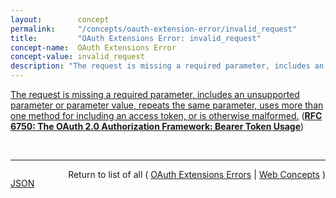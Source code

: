 ```yaml
---
layout:        concept
permalink:     "/concepts/oauth-extension-error/invalid_request"
title:         "OAuth Extensions Error: invalid_request"
concept-name:  OAuth Extensions Error
concept-value: invalid_request
description: "The request is missing a required parameter, includes an unsupported parameter or parameter value, repeats the same parameter, uses more than one method for including an access token, or is otherwise malformed."
---
```


[The request is missing a required parameter, includes an unsupported parameter or parameter value, repeats the same parameter, uses more than one method for including an access token, or is otherwise malformed.](https://datatracker.ietf.org/doc/html/rfc6750#section-3.1 "Read documentation for OAuth Extensions Error &#34;invalid_request&#34;") (**[RFC 6750: The OAuth 2.0 Authorization Framework: Bearer Token Usage](/specs/IETF/RFC/6750 "This specification describes how to use bearer tokens in HTTP requests to access OAuth 2.0 protected resources. Any party in possession of a bearer token (a &#34;bearer&#34;) can use it to get access to the associated resources (without demonstrating possession of a cryptographic key). To prevent misuse, bearer tokens need to be protected from disclosure in storage and in transport.")**)

<br/>
<hr/>

<p style="float : left"><a href="./invalid_request.json" title="JSON representing this particular Web Concept value">JSON</a></p>
<p style="text-align: right">Return to list of all ( <a href="../oauth-extension-error/">OAuth Extensions Errors</a> | <a href="../">Web Concepts</a> )</p>
